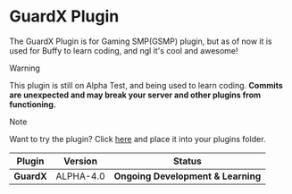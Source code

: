 # GuardX Plugin
The GuardX Plugin is for Gaming SMP(GSMP) plugin, but as of now it is used for Buffy to learn coding, and ngl it's cool and awesome!

> [!WARNING]
> This plugin is still on Alpha Test, and being used to learn coding. **Commits are unexpected and may break your server and other plugins from functioning.**

> [!NOTE]
> Want to try the plugin? Click [here](https://github.com/GSMPMC/GuardX/releases/latest) and place it into your plugins folder.

|   Plugin   |  Version  |               Status               |
|:----------:|:---------:|:----------------------------------:|
| **GuardX** | ALPHA-4.0 | **Ongoing Development & Learning** |
